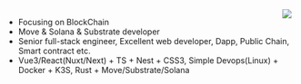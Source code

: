 <img align="right" src="https://github-readme-stats.vercel.app/api?username=AESETH&count_private=true&theme=highcontrast&show_icons=true" />


- Focusing on BlockChain
- Move & Solana & Substrate developer
- Senior full-stack engineer, Excellent web developer, Dapp, Public Chain, Smart contract etc.
- Vue3/React(Nuxt/Next) + TS + Nest + CSS3, Simple Devops(Linux) + Docker + K3S, Rust + Move/Substrate/Solana
